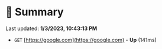 # 📖 Summary
Last updated: **1/3/2023, 10:43:13 PM**

- `GET` [https://google.com](https://google.com) - **Up** (141ms)
